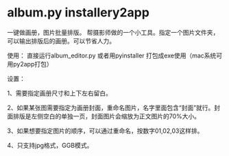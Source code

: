 # album.py installery2app 

一键做画册，图片批量排版。
帮摄影师做的一个小工具。指定一个图片文件夹，可以输出排版后的画册。可以节省人力。

使用：
直接运行album_editor.py 或者用pyinstaller 打包成exe使用（mac系统可用py2app打包）

设置：

1、需要指定画册尺寸和上下左右留白。

2、如果某张图需要指定为画册封面，重命名图片，名字里面包含“封面”就行。封面排版是左侧空白的单独一页，封面图片会缩放为正文图片的70%大小。

3、如果想要指定图片的顺序，可以通过重命名，按数字01,02,03这样排。

4、只支持jpg格式，GGB模式。


